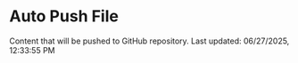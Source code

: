 # Auto Push File

Content that will be pushed to GitHub repository.
Last updated: 06/27/2025, 12:33:55 PM